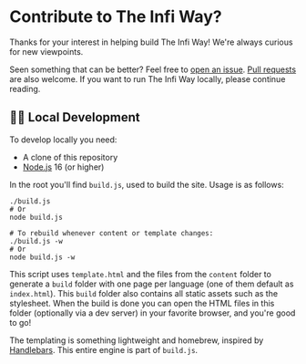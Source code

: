 # Contribute to The Infi Way?

Thanks for your interest in helping build The Infi Way!
We're always curious for new viewpoints.

Seen something that can be better?
Feel free to [open an issue](https://github.com/infi-nl/the-infi-way/issues/new).
[Pull requests](https://github.com/infi-nl/the-infi-way/pulls) are also welcome.
If you want to run The Infi Way locally, please continue reading.

## 🧑‍💻 Local Development

To develop locally you need:

- A clone of this repository
- [Node.js](https://nodejs.org) 16 (or higher)

In the root you'll find `build.js`, used to build the site.
Usage is as follows:

```shell
./build.js
# Or
node build.js

# To rebuild whenever content or template changes:
./build.js -w
# Or
node build.js -w
```

This script uses `template.html` and the files from the `content` folder to generate a `build` folder with one page per language (one of them default as `index.html`).
This `build` folder also contains all static assets such as the stylesheet.
When the build is done you can open the HTML files in this folder (optionally via a dev server) in your favorite browser, and you're good to go!

The templating is something lightweight and homebrew, inspired by [Handlebars](https://handlebarsjs.com).
This entire engine is part of `build.js`.

